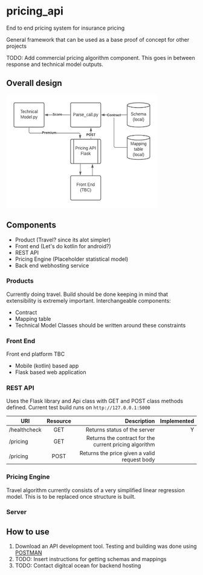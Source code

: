 # pricing_api
End to end pricing system for insurance pricing

General framework that can be used as a base proof of concept for other projects

TODO: Add commercial pricing algorithm component. This goes in between response and technical model outputs.

## Overall design

<img src="assets/high_level_design.png" alt="high_level_design" width="400" height="300">

## Components
- Product (Travel? since its alot simpler)
- Front end (Let's do kotlin for android?)
- REST API
- Pricing Engine (Placeholder statistical model)
- Back end webhosting service

### Products
Currently doing travel. Build should be done keeping in mind that extensibility is extremely important.
Interchangeable components:
- Contract
- Mapping table
- Technical Model
Classes should be written around these constraints


### Front End
Front end platform TBC
- Mobile (kotlin) based app
- Flask based web application

### REST API

Uses the Flask library and Api class with GET and POST class methods defined.
Current test build runs on `http://127.0.0.1:5000`

| URI           | Resource      | Description | Implemented |
| ------------- |:-------------:| -----------:| -----------:|
| /healthcheck | GET | Returns status of the server | Y |
| /pricing | GET | Returns the contract for the current pricing algorithm |
| /pricing | POST | Returns the price given a valid request body |


### Pricing Engine

Travel algorithm currently consists of a very simplified linear regression model.
This is to be replaced once structure is built.

### Server

## How to use
1. Download an API development tool. Testing and building was done using [POSTMAN](https://www.postman.com/downloads/)
2. TODO: Insert instructions for getting schemas and mappings
3. TODO: Contact digitcal ocean for backend hosting 
